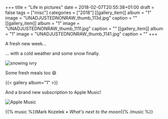 +++
title = "Life in pictures"
date = 2018-02-07T20:55:38+01:00
draft = false
tags = ["misc"]
categories = ["2018"]
[[gallery_item]]
album = "1"
image = "UNADJUSTEDNONRAW_thumb_113d.jpg"
caption = ""
[[gallery_item]]
album = "1"
image = "UNADJUSTEDNONRAW_thumb_111f.jpg"
caption = ""
[[gallery_item]]
album = "1"
image = "UNADJUSTEDNONRAW_thumb_1141.jpg"
caption = ""
+++

A fresh new week...

<!--more-->

... with a cold weather and some snow finally.

![snowing ivry](/img/UNADJUSTEDNONRAW_thumb_1142.jpg)

Some fresh meals too :smile:

{{< gallery album="1" >}}

And a brand new subscription to Apple Music!

![Apple Music](/img/2018-02-07-20-52-12.png)

{{% music %}}Mark Kozelek • *What's next to the moon*{{% /music %}}
